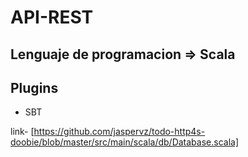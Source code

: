 # API-REST
## Lenguaje de programacion => Scala
## Plugins
* SBT

link- [https://github.com/jaspervz/todo-http4s-doobie/blob/master/src/main/scala/db/Database.scala]
